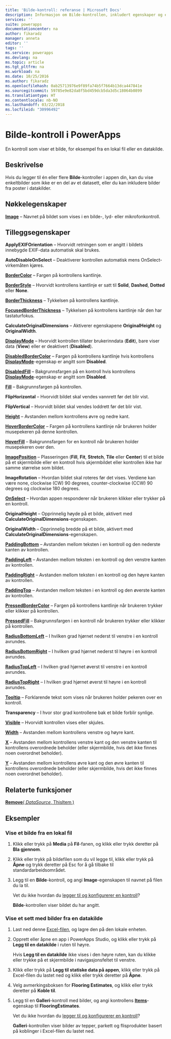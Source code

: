 ```yaml
---
title: 'Bilde-kontroll: referanse | Microsoft Docs'
description: Informasjon om Bilde-kontrollen, inkludert egenskaper og eksempler
services: ''
suite: powerapps
documentationcenter: na
author: fikaradz
manager: anneta
editor: ''
tags: ''
ms.service: powerapps
ms.devlang: na
ms.topic: article
ms.tgt_pltfrm: na
ms.workload: na
ms.date: 10/25/2016
ms.author: fikaradz
ms.openlocfilehash: 0ab25713976e9f89fa74b5f7664b13dca447841e
ms.sourcegitcommit: 59785e9e82da8f5bd459dcb5da3d5c18064b0899
ms.translationtype: HT
ms.contentlocale: nb-NO
ms.lasthandoff: 03/22/2018
ms.locfileid: "30996492"
---
```

# <a name="image-control-in-powerapps"></a>Bilde-kontroll i PowerApps
En kontroll som viser et bilde, for eksempel fra en lokal fil eller en datakilde.

## <a name="description"></a>Beskrivelse
Hvis du legger til én eller flere **Bilde**-kontroller i appen din, kan du vise enkeltbilder som ikke er en del av et datasett, eller du kan inkludere bilder fra poster i datakilder.

## <a name="key-properties"></a>Nøkkelegenskaper
**[Image](properties-visual.md)** – Navnet på bildet som vises i en bilde-, lyd- eller mikrofonkontroll.

## <a name="additional-properties"></a>Tilleggsegenskaper
**ApplyEXIFOrientation** – Hvorvidt retningen som er angitt i bildets innebygde EXIF-data automatisk skal brukes.

**AutoDisableOnSelect** – Deaktiverer kontrollen automatisk mens OnSelect-virkemåten kjøres.

**[BorderColor](properties-color-border.md)** – Fargen på kontrollens kantlinje.

**[BorderStyle](properties-color-border.md)** – Hvorvidt kontrollens kantlinje er satt til **Solid**, **Dashed**, **Dotted** eller **None**.

**[BorderThickness](properties-color-border.md)** – Tykkelsen på kontrollens kantlinje.

**[FocusedBorderThickness](properties-color-border.md)**  – Tykkelsen på kontrollens kantlinje når den har tastaturfokus.

**CalculateOriginalDimensions** – Aktiverer egenskapene **OriginalHeight** og **OriginalWidth**.

**[DisplayMode](properties-core.md)** – Hvorvidt kontrollen tillater brukerinndata (**Edit**), bare viser data (**View**) eller er deaktivert (**Disabled**).

**[DisabledBorderColor](properties-color-border.md)**  – Fargen på kontrollens kantlinje hvis kontrollens **[DisplayMode](properties-core.md)**-egenskap er angitt som **Disabled**.

**[DisabledFill](properties-color-border.md)** – Bakgrunnsfargen på en kontroll hvis kontrollens **[DisplayMode](properties-core.md)**-egenskap er angitt som **Disabled**.

**[Fill](properties-color-border.md)** – Bakgrunnsfargen på kontrollen.

**FlipHorizontal** – Hvorvidt bildet skal vendes vannrett før det blir vist.

**FlipVertical** – Hvorvidt bildet skal vendes loddrett før det blir vist.

**[Height](properties-size-location.md)** – Avstanden mellom kontrollens øvre og nedre kant.

**[HoverBorderColor](properties-color-border.md)**  – Fargen på kontrollens kantlinje når brukeren holder musepekeren på denne kontrollen.

**[HoverFill](properties-color-border.md)**  – Bakgrunnsfargen for en kontroll når brukeren holder musepekeren over den.

**[ImagePosition](properties-visual.md)** – Plasseringen (**Fill**, **Fit**, **Stretch**, **Tile** eller **Center**) til et bilde på et skjermbilde eller en kontroll hvis skjermbildet eller kontrollen ikke har samme størrelse som bildet.

**ImageRotation** – Hvordan bildet skal roteres før det vises.  Verdiene kan være none, clockwise (CW) 90 degrees, counter-clockwise (CCW) 90 degrees og clockwise 180 degrees.

**[OnSelect](properties-core.md)** – Hvordan appen responderer når brukeren klikker eller trykker på en kontroll.

**OriginalHeight** – Opprinnelig høyde på et bilde, aktivert med **CalculateOriginalDimensions**-egenskapen.

**OriginalWidth** – Opprinnelig bredde på et bilde, aktivert med **CalculateOriginalDimensions**-egenskapen.

**[PaddingBottom](properties-size-location.md)** – Avstanden mellom teksten i en kontroll og den nederste kanten av kontrollen.

**[PaddingLeft](properties-size-location.md)** – Avstanden mellom teksten i en kontroll og den venstre kanten av kontrollen.

**[PaddingRight](properties-size-location.md)** – Avstanden mellom teksten i en kontroll og den høyre kanten av kontrollen.

**[PaddingTop](properties-size-location.md)** – Avstanden mellom teksten i en kontroll og den øverste kanten av kontrollen.

**[PressedBorderColor](properties-color-border.md)**  – Fargen på kontrollens kantlinje når brukeren trykker eller klikker på kontrollen.

**[PressedFill](properties-color-border.md)** – Bakgrunnsfargen i en kontroll når brukeren trykker eller klikker på kontrollen.

**[RadiusBottomLeft](properties-size-location.md)** – I hvilken grad hjørnet nederst til venstre i en kontroll avrundes.

**[RadiusBottomRight](properties-size-location.md)**  – I hvilken grad hjørnet nederst til høyre i en kontroll avrundes.

**[RadiusTopLeft](properties-size-location.md)**  – I hvilken grad hjørnet øverst til venstre i en kontroll avrundes.

**[RadiusTopRight](properties-size-location.md)**  – I hvilken grad hjørnet øverst til høyre i en kontroll avrundes.

**[Tooltip](properties-core.md)** – Forklarende tekst som vises når brukeren holder pekeren over en kontroll.

**Transparency** – I hvor stor grad kontrollene bak et bilde forblir synlige.

**[Visible](properties-core.md)** – Hvorvidt kontrollen vises eller skjules.

**[Width](properties-size-location.md)** – Avstanden mellom kontrollens venstre og høyre kant.

**[X](properties-size-location.md)** – Avstanden mellom kontrollens venstre kant og den venstre kanten til kontrollens overordnede beholder (eller skjermbilde, hvis det ikke finnes noen overordnet beholder).

**[Y](properties-size-location.md)** – Avstanden mellom kontrollens øvre kant og den øvre kanten til kontrollens overordnede beholder (eller skjermbilde, hvis det ikke finnes noen overordnet beholder).

## <a name="related-functions"></a>Relaterte funksjoner
[**Remove**( *DataSource*, ThisItem )](../functions/function-remove-removeif.md)

## <a name="examples"></a>Eksempler
### <a name="show-an-image-from-a-local-file"></a>Vise et bilde fra en lokal fil
1. Klikk eller trykk på **Media** på **Fil**-fanen, og klikk eller trykk deretter på **Bla gjennom**.
2. Klikk eller trykk på bildefilen som du vil legge til, klikk eller trykk på **Åpne** og trykk deretter på Esc for å gå tilbake til standardarbeidsområdet.
3. Legg til en **Bilde**-kontroll, og angi **Image**-egenskapen til navnet på filen du la til.

    Vet du ikke hvordan du [legger til og konfigurerer en kontroll](../add-configure-controls.md)?

    **Bilde**-kontrollen viser bildet du har angitt.

### <a name="show-a-set-of-images-from-a-data-source"></a>Vise et sett med bilder fra en datakilde
1. Last ned denne [Excel-filen](https://pwrappssamples.blob.core.windows.net/samples/FlooringEstimates.xlsx), og lagre den på den lokale enheten.
2. Opprett eller åpne en app i PowerApps Studio, og klikk eller trykk på **Legg til en datakilde** i ruten til høyre.

    Hvis **Legg til en datakilde** ikke vises i den høyre ruten, kan du klikke eller trykke på et skjermbilde i navigasjonsfeltet til venstre.
3. Klikk eller trykk på **Legg til statiske data på appen**, klikk eller trykk på Excel-filen du lastet ned og klikk eller trykk deretter på **Åpne**.
4. Velg avmerkingsboksen for **Flooring Estimates**, og klikk eller trykk deretter på **Koble til**.
5. Legg til en **Galleri**-kontroll med bilder, og angi kontrollens **[Items](properties-core.md)**-egenskap til **FlooringEstimates**.

    Vet du ikke hvordan du [legger til og konfigurerer en kontroll](../add-configure-controls.md)?

    **Galleri**-kontrollen viser bilder av tepper, parkett og flisprodukter basert på koblinger i Excel-filen du lastet ned.
